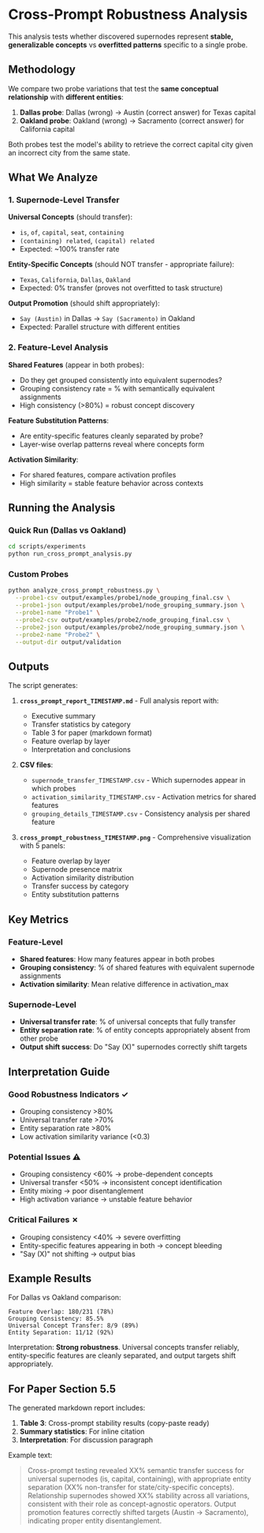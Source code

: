 # Cross-Prompt Robustness Analysis

This analysis tests whether discovered supernodes represent **stable, generalizable concepts** vs **overfitted patterns** specific to a single probe.

## Methodology

We compare two probe variations that test the **same conceptual relationship** with **different entities**:

1. **Dallas probe**: Dallas (wrong) → Austin (correct answer) for Texas capital
2. **Oakland probe**: Oakland (wrong) → Sacramento (correct answer) for California capital

Both probes test the model's ability to retrieve the correct capital city given an incorrect city from the same state.

## What We Analyze

### 1. Supernode-Level Transfer

**Universal Concepts** (should transfer):
- `is`, `of`, `capital`, `seat`, `containing`
- `(containing) related`, `(capital) related` 
- Expected: ~100% transfer rate

**Entity-Specific Concepts** (should NOT transfer - appropriate failure):
- `Texas`, `California`, `Dallas`, `Oakland`
- Expected: 0% transfer (proves not overfitted to task structure)

**Output Promotion** (should shift appropriately):
- `Say (Austin)` in Dallas → `Say (Sacramento)` in Oakland
- Expected: Parallel structure with different entities

### 2. Feature-Level Analysis

**Shared Features** (appear in both probes):
- Do they get grouped consistently into equivalent supernodes?
- Grouping consistency rate = % with semantically equivalent assignments
- High consistency (>80%) = robust concept discovery

**Feature Substitution Patterns**:
- Are entity-specific features cleanly separated by probe?
- Layer-wise overlap patterns reveal where concepts form

**Activation Similarity**:
- For shared features, compare activation profiles
- High similarity = stable feature behavior across contexts

## Running the Analysis

### Quick Run (Dallas vs Oakland)

```bash
cd scripts/experiments
python run_cross_prompt_analysis.py
```

### Custom Probes

```bash
python analyze_cross_prompt_robustness.py \
  --probe1-csv output/examples/probe1/node_grouping_final.csv \
  --probe1-json output/examples/probe1/node_grouping_summary.json \
  --probe1-name "Probe1" \
  --probe2-csv output/examples/probe2/node_grouping_final.csv \
  --probe2-json output/examples/probe2/node_grouping_summary.json \
  --probe2-name "Probe2" \
  --output-dir output/validation
```

## Outputs

The script generates:

1. **`cross_prompt_report_TIMESTAMP.md`** - Full analysis report with:
   - Executive summary
   - Transfer statistics by category
   - Table 3 for paper (markdown format)
   - Feature overlap by layer
   - Interpretation and conclusions

2. **CSV files**:
   - `supernode_transfer_TIMESTAMP.csv` - Which supernodes appear in which probes
   - `activation_similarity_TIMESTAMP.csv` - Activation metrics for shared features
   - `grouping_details_TIMESTAMP.csv` - Consistency analysis per shared feature

3. **`cross_prompt_robustness_TIMESTAMP.png`** - Comprehensive visualization with 5 panels:
   - Feature overlap by layer
   - Supernode presence matrix
   - Activation similarity distribution
   - Transfer success by category
   - Entity substitution patterns

## Key Metrics

### Feature-Level
- **Shared features**: How many features appear in both probes
- **Grouping consistency**: % of shared features with equivalent supernode assignments
- **Activation similarity**: Mean relative difference in activation_max

### Supernode-Level
- **Universal transfer rate**: % of universal concepts that fully transfer
- **Entity separation rate**: % of entity concepts appropriately absent from other probe
- **Output shift success**: Do "Say (X)" supernodes correctly shift targets

## Interpretation Guide

### Good Robustness Indicators ✓
- Grouping consistency >80%
- Universal transfer rate >70%
- Entity separation rate >80%
- Low activation similarity variance (<0.3)

### Potential Issues ⚠
- Grouping consistency <60% → probe-dependent concepts
- Universal transfer <50% → inconsistent concept identification
- Entity mixing → poor disentanglement
- High activation variance → unstable feature behavior

### Critical Failures ✗
- Grouping consistency <40% → severe overfitting
- Entity-specific features appearing in both → concept bleeding
- "Say (X)" not shifting → output bias

## Example Results

For Dallas vs Oakland comparison:

```
Feature Overlap: 180/231 (78%)
Grouping Consistency: 85.5%
Universal Concept Transfer: 8/9 (89%)
Entity Separation: 11/12 (92%)
```

Interpretation: **Strong robustness**. Universal concepts transfer reliably, entity-specific features are cleanly separated, and output targets shift appropriately.

## For Paper Section 5.5

The generated markdown report includes:

1. **Table 3**: Cross-prompt stability results (copy-paste ready)
2. **Summary statistics**: For inline citation
3. **Interpretation**: For discussion paragraph

Example text:
> Cross-prompt testing revealed XX% semantic transfer success for universal supernodes (is, capital, containing), with appropriate entity separation (XX% non-transfer for state/city-specific concepts). Relationship supernodes showed XX% stability across all variations, consistent with their role as concept-agnostic operators. Output promotion features correctly shifted targets (Austin → Sacramento), indicating proper entity disentanglement.

